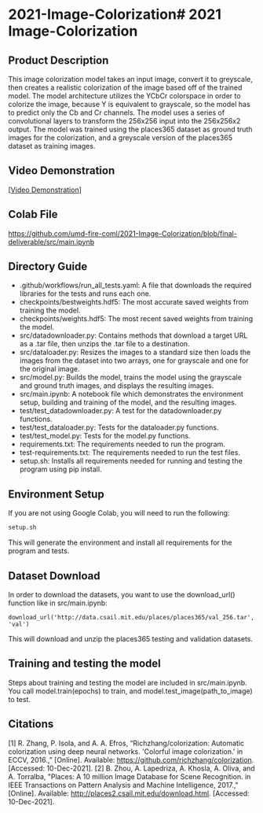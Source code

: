 # 2021-Image-Colorization# 2021 Image-Colorization #
## Product Description
This image colorization model takes an input image, convert it to greyscale, then creates a realistic colorization of the image based off of the trained model. The model architecture utilizes the YCbCr colorspace in order to colorize the image, because Y is equivalent to grayscale, so the model has to predict only the Cb and Cr channels. The model uses a series of convolutional layers to transform the 256x256 input into the 256x256x2 output. The model was trained using the places365 dataset as ground truth images for the colorization, and a greyscale version of the places365 dataset as training images.

## Video Demonstration
[[Video Demonstration](https://www.youtube.com/watch?v=F8dwnLsyd0s)]

## Colab File 
https://github.com/umd-fire-coml/2021-Image-Colorization/blob/final-deliverable/src/main.ipynb


## Directory Guide

- .github/workflows/run_all_tests.yaml: A file that downloads the required libraries for the tests and runs each one.
- checkpoints/bestweights.hdf5: The most accurate saved weights from training the model.
- checkpoints/weights.hdf5: The most recent saved weights from training the model.
- src/datadownloader.py: Contains methods that download a target URL as a .tar file, then unzips the .tar file to a destination.
- src/dataloader.py: Resizes the images to a standard size then loads the images from the dataset into two arrays, one for grayscale and one for the original image.
- src/model.py: Builds the model, trains the model using the grayscale and ground truth images, and displays the resulting images. 
- src/main.ipynb: A notebook file which demonstrates the environment setup, building and training of the model, and the resulting images.
- test/test_datadownloader.py: A test for the datadownloader.py functions.
- test/test_dataloader.py: Tests for the dataloader.py functions.
- test/test_model.py: Tests for the model.py functions. 
- requirements.txt: The requirements needed to run the program.
- test-requirements.txt: The requirements needed to run the test files.
- setup.sh: Installs all requirements needed for running and testing the program using pip install.


## Environment Setup
If you are not using Google Colab, you will need to run the following:
```bash
setup.sh
```
This will generate the environment and install all requirements for the program and tests.

## Dataset Download
In order to download the datasets, you want to use the download_url() function like in src/main.ipynb:
```download_url('http://data.csail.mit.edu/places/places365/test_256.tar', 'train')
download_url('http://data.csail.mit.edu/places/places365/val_256.tar', 'val')
```
This will download and unzip the places365 testing and validation datasets.

## Training and testing the model
Steps about training and testing the model are included in src/main.ipynb. You call model.train(epochs) to train, and model.test_image(path_to_image) to test.

## Citations
[1] R. Zhang, P. Isola, and A. A. Efros, “Richzhang/colorization: Automatic colorization using deep neural networks. 'Colorful image colorization.' in ECCV, 2016.,” [Online]. Available: https://github.com/richzhang/colorization. [Accessed: 10-Dec-2021].
[2] B. Zhou, A. Lapedriza, A. Khosla, A. Oliva, and A. Torralba, "Places: A 10 million Image Database for Scene Recognition. in IEEE Transactions on Pattern Analysis and Machine Intelligence, 2017.," [Online]. Available: http://places2.csail.mit.edu/download.html. [Accessed: 10-Dec-2021].
